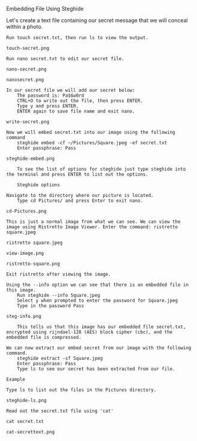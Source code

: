 
Embedding File Using Steghide

Let's create a text file containing our secret message that we will conceal within a photo.

    Run touch secret.txt, then run ls to view the output.

    touch-secret.png

    Run nano secret.txt to edit our secret file.

    nano-secret.png

    nanosecret.png

    In our secret file we will add our secret below:
        The password is: Pa$$w0rd
        CTRL+O to write out the file, then press ENTER.
        Type y and press ENTER.
        ENTER again to save file name and exit nano.

    write-secret.png

    Now we will embed secret.txt into our image using the following command
        steghide embed -cf ~/Pictures/Square.jpeg -ef secret.txt
        Enter passphrase: Pass

    steghide-embed.png

        To see the list of options for steghide just type steghide into the terminal and press ENTER to list out the options.

        Steghide options

    Navigate to the directory where our picture is located.
        Type cd Pictures/ and press Enter to exit nano.

    cd-Pictures.png

    This is just a normal image from what we can see. We can view the image using Ristretto Image Viewer. Enter the command: ristretto square.jpeg

    ristretto square.jpeg

    view-image.png

    ristretto-square.png

    Exit ristretto after viewing the image.

    Using the --info option we can see that there is an embedded file in this image.
        Run steghide --info Square.jpeg
        Select y when prompted to enter the password for Square.jpeg
        Type in the password Pass

    steg-info.png

        This tells us that this image has our embedded file secret.txt, encrypted using rijndael-128 (AES) block cipher (cbc), and the embedded file is compressed.

    We can now extract our embed secret from our image with the following command.
        steghide extract -sf Square.jpeg
        Enter passphrase: Pass
        Type ls to see our secret has been extracted from our file.

    Example

    Type ls to list out the files in the Pictures directory.

    steghide-ls.png

    Read out the secret.txt file using 'cat'

    cat secret.txt

    cat-secrettext.png

